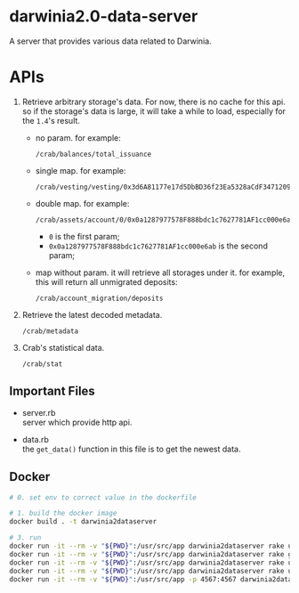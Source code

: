 # darwinia2.0-data-server

A server that provides various data related to Darwinia.

# APIs

1. Retrieve arbitrary storage's data. For now, there is no cache for this api. so if the storage's data is large, it will take a while to load, especially for the `1.4`'s result.

   - no param. for example:

     ```
     /crab/balances/total_issuance
     ```

   - single map. for example:

     ```
     /crab/vesting/vesting/0x3d6A81177e17d5DbBD36f23Ea5328aCdF3471209
     ```

   - double map. for example:

     ```
     /crab/assets/account/0/0x0a1287977578F888bdc1c7627781AF1cc000e6ab
     ```

     - `0` is the first param;
     - `0x0a1287977578F888bdc1c7627781AF1cc000e6ab` is the second param;

   - map without param. it will retrieve all storages under it. for example, this will return all unmigrated deposits:
     ```
     /crab/account_migration/deposits
     ```

2. Retrieve the latest decoded metadata.

   ```
   /crab/metadata
   ```

3. Crab's statistical data.
   ```
   /crab/stat
   ```

## Important Files

- server.rb  
  server which provide http api.

- data.rb  
  the `get_data()` function in this file is to get the newest data.

## Docker

```bash
# 0. set env to correct value in the dockerfile

# 1. build the docker image
docker build . -t darwinia2dataserver

# 3. run
docker run -it --rm -v "${PWD}":/usr/src/app darwinia2dataserver rake update_metadata_loop
docker run -it --rm -v "${PWD}":/usr/src/app darwinia2dataserver rake gen_data_loop
docker run -it --rm -v "${PWD}":/usr/src/app darwinia2dataserver rake update_goerli_pangolin2_messages
docker run -it --rm -v "${PWD}":/usr/src/app darwinia2dataserver rake update_pangolin2_goerli_messages
docker run -it --rm -v "${PWD}":/usr/src/app -p 4567:4567 darwinia2dataserver ruby server.rb
```
